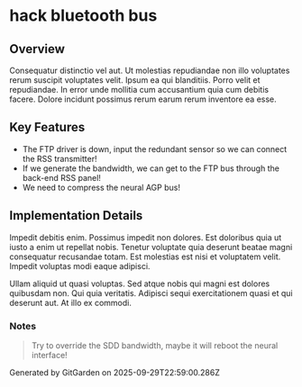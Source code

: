 # hack bluetooth bus

## Overview
Consequatur distinctio vel aut. Ut molestias repudiandae non illo voluptates rerum suscipit voluptates velit. Ipsum ea qui blanditiis. Porro velit et repudiandae. In error unde mollitia cum accusantium quia cum debitis facere. Dolore incidunt possimus rerum earum rerum inventore ea esse.

## Key Features
- The FTP driver is down, input the redundant sensor so we can connect the RSS transmitter!
- If we generate the bandwidth, we can get to the FTP bus through the back-end RSS panel!
- We need to compress the neural AGP bus!

## Implementation Details
Impedit debitis enim. Possimus impedit non dolores. Est doloribus quia ut iusto a enim ut repellat nobis. Tenetur voluptate quia deserunt beatae magni consequatur recusandae totam. Est molestias est nisi et voluptatem velit. Impedit voluptas modi eaque adipisci.
 Ullam aliquid ut quasi voluptas. Sed atque nobis qui magni est dolores quibusdam non. Qui quia veritatis. Adipisci sequi exercitationem quasi et qui deserunt aut. At illo ex commodi.

### Notes
> Try to override the SDD bandwidth, maybe it will reboot the neural interface!

Generated by GitGarden on 2025-09-29T22:59:00.286Z